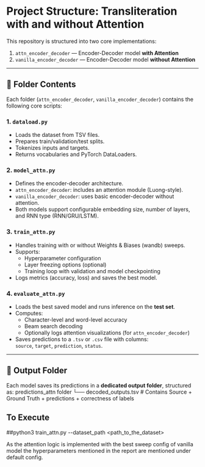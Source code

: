 # Project Structure: Transliteration with and without Attention

This repository is structured into two core implementations:

1. `attn_encoder_decoder` — Encoder-Decoder model **with Attention**
2. `vanilla_encoder_decoder` — Encoder-Decoder model **without Attention**

---

## 📂 Folder Contents

Each folder (`attn_encoder_decoder`, `vanilla_encoder_decoder`) contains the following core scripts:

### 1. `dataload.py`
- Loads the dataset from TSV files.
- Prepares train/validation/test splits.
- Tokenizes inputs and targets.
- Returns vocabularies and PyTorch DataLoaders.

### 2. `model_attn.py`
- Defines the encoder-decoder architecture.
- `attn_encoder_decoder`: includes an attention module (Luong-style).
- `vanilla_encoder_decoder`: uses basic encoder-decoder without attention.
- Both models support configurable embedding size, number of layers, and RNN type (RNN/GRU/LSTM).

### 3. `train_attn.py`
- Handles training with or without Weights & Biases (wandb) sweeps.
- Supports:
  - Hyperparameter configuration
  - Layer freezing options (optional)
  - Training loop with validation and model checkpointing
- Logs metrics (accuracy, loss) and saves the best model.

### 4. `evaluate_attn.py`
- Loads the best saved model and runs inference on the **test set**.
- Computes:
  - Character-level and word-level accuracy
  - Beam search decoding
  - Optionally logs attention visualizations (for `attn_encoder_decoder`)
- Saves predictions to a `.tsv` or `.csv` file with columns:  
  `source`, `target`, `prediction`, `status`.

---

## 📁 Output Folder

Each model saves its predictions in a **dedicated output folder**, structured as:
predictions_attn folder
└── decoded_outputs.tsv # Contains Source + Ground Truth + predictions + correctness of labels

## To Execute

##python3 train_attn.py --dataset_path <path_to_the_dataset>

As the attention logic is implemented with the best sweep config of vanilla model the hyperparameters mentioned in the report are mentioned under default config.

